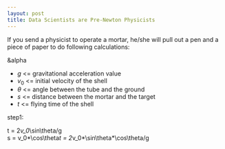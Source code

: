 ```yaml
---
layout: post
title: Data Scientists are Pre-Newton Physicists
---
```


If you send a physicist to operate a mortar, he/she will pull out a pen and a piece of paper to do following calculations:

&alpha

- *g* <= gravitational acceleration value  
- *v*<sub>0</sub> <= initial velocity of the shell  
- $\theta$ <= angle between the tube and the ground  
- *s* <= distance between the mortar and the target  
- *t* <= flying time of the shell  

step1:   

t = 2*v_0*\sin\theta/g  
s = v_0*\cos\theta*t = 2*v_0*\sin\theta*\cos\theta/g  

